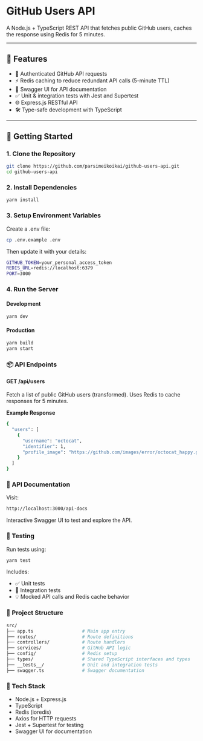 # GitHub Users API

A Node.js + TypeScript REST API that fetches public GitHub users, caches the response using Redis for 5 minutes.

---

## 🚀 Features

- 🔐 Authenticated GitHub API requests
- ⚡ Redis caching to reduce redundant API calls (5-minute TTL)
- 📄 Swagger UI for API documentation
- ✅ Unit & integration tests with Jest and Supertest
- 🌐 Express.js RESTful API
- 🛠️ Type-safe development with TypeScript

---

## 🏁 Getting Started

### 1. Clone the Repository

```bash
git clone https://github.com/parsimeikoikai/github-users-api.git
cd github-users-api
```
### 2. Install Dependencies
```bash
yarn install
```
### 3. Setup Environment Variables
Create a .env file:
```bash
cp .env.example .env
```
Then update it with your details:
```bash
GITHUB_TOKEN=your_personal_access_token
REDIS_URL=redis://localhost:6379
PORT=3000
```
### 4. Run the Server
#### Development
```bash
yarn dev
```
#### Production
```bash
yarn build
yarn start
```
### 📦 API Endpoints
#### GET /api/users
Fetch a list of public GitHub users (transformed). Uses Redis to cache responses for 5 minutes.

**Example Response**
```bash
{
  "users": [
    {
      "username": "octocat",
      "identifier": 1,
      "profile_image": "https://github.com/images/error/octocat_happy.gif"
    }
  ]
}
```
### 📘 API Documentation
Visit:
```bash
http://localhost:3000/api-docs
```
Interactive Swagger UI to test and explore the API.
### 🧪 Testing
Run tests using:
```bash
yarn test
```
Includes:
- ✅ Unit tests
- 🔁 Integration tests
- 💡 Mocked API calls and Redis cache behavior
###  📁 Project Structure
```bash
src/
├── app.ts                  # Main app entry
├── routes/                 # Route definitions
├── controllers/            # Route handlers
├── services/               # GitHub API logic
├── config/                 # Redis setup
├── types/                  # Shared TypeScript interfaces and types
├── __tests__/              # Unit and integration tests
├── swagger.ts              # Swagger documentation
```
###  🧰 Tech Stack
- Node.js + Express.js
- TypeScript
- Redis (ioredis)
- Axios for HTTP requests
- Jest + Supertest for testing
- Swagger UI for documentation
